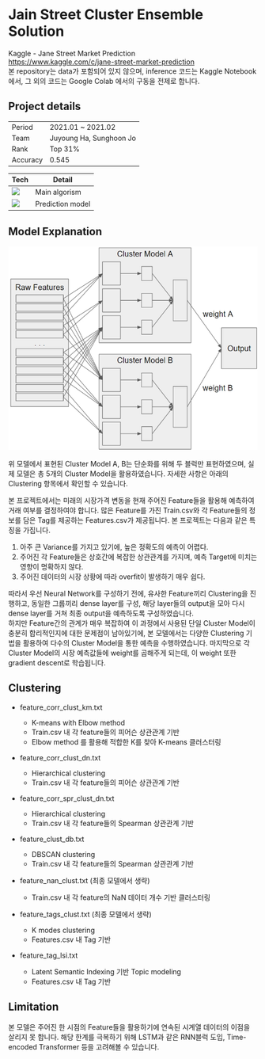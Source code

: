 <h1>Jain Street Cluster Ensemble Solution</h1>

Kaggle - Jane Street Market Prediction    
https://www.kaggle.com/c/jane-street-market-prediction   
본 repository는 data가 포함되어 있지 않으며, inference 코드는 Kaggle Notebook에서, 그 외의 코드는 Google Colab 에서의 구동을 전제로 합니다.   

<h2>Project details</h2>

|||
|---|---|
|Period|2021.01 ~ 2021.02|
|Team|Juyoung Ha, Sunghoon Jo|
|Rank|Top 31%|
|Accuracy|0.545|

|Tech|Detail|
|---|---|
|<img src="https://img.shields.io/badge/Python-3776AB?style=flat-square&logo=Python&logoColor=white"/>|Main algorism|
|<img src="https://img.shields.io/badge/Tensorflow-FF6F00?style=flat-square&logo=Tensorflow&logoColor=white"/>|Prediction model|

<h2>Model Explanation</h2>

![model](model.jpg)

위 모델에서 표현된 Cluster Model A, B는 단순화를 위해 두 블럭만 표현하였으며, 실제 모델은 총 5개의 Cluster Model을 활용하였습니다. 자세한 사항은 아래의 Clustering 항목에서 확인할 수 있습니다.

본 프로젝트에서는 미래의 시장가격 변동을 현재 주어진 Feature들을 활용해 예측하여 거래 여부를 결정하여야 합니다.
많은 Feature를 가진 Train.csv와 각 Feature들의 정보를 담은 Tag를 제공하는 Features.csv가 제공됩니다.
본 프로젝트는 다음과 같은 특징을 가집니다.

1. 아주 큰 Variance를 가지고 있기에, 높은 정확도의 예측이 어렵다.
2. 주어진 각 Feature들은 상호간에 복잡한 상관관계를 가지며, 예측 Target에 미치는 영향이 명확하지 않다.
3. 주어진 데이터의 시장 상황에 따라 overfit이 발생하기 매우 쉽다.

따라서 우선 Neural Network를 구성하기 전에, 유사한 Feature끼리 Clustering을 진행하고, 동일한 그룹끼리 dense layer를 구성, 
해당 layer들의 output을 모아 다시 dense layer를 거쳐 최종 output을 예측하도록 구성하였습니다.  
하지만 Feature간의 관계가 매우 복잡하여 이 과정에서 사용된 단일 Cluster Model이 충분히 합리적인지에 대한 문제점이 남아있기에, 본 모델에서는 다양한 Clustering 기법을 활용하여 다수의 Cluster Model을 통한 예측을 수행하였습니다. 
마지막으로 각 Cluster Model의 시장 예측값들에 weight를 곱해주게 되는데, 이 weight 또한 gradient descent로 학습됩니다.

<h2>Clustering</h2>

* feature_corr_clust_km.txt
    - K-means with Elbow method
    - Train.csv 내 각 feature들의 피어슨 상관관계 기반
    - Elbow method 를 활용해 적합한 K를 찾아 K-means 클러스터링


* feature_corr_clust_dn.txt
    - Hierarchical clustering
    - Train.csv 내 각 feature들의 피어슨 상관관계 기반


* feature_corr_spr_clust_dn.txt
    - Hierarchical clustering
    - Train.csv 내 각 feature들의 Spearman 상관관계 기반


* feature_clust_db.txt
    - DBSCAN clustering
    - Train.csv 내 각 feature들의 Spearman 상관관계 기반
 

* feature_nan_clust.txt (최종 모델에서 생략)
    - Train.csv 내 각 feature의 NaN 데이터 개수 기반 클러스터링


* feature_tags_clust.txt (최종 모델에서 생략)
    - K modes clustering
    - Features.csv 내 Tag 기반


* feature_tag_lsi.txt
    - Latent Semantic Indexing 기반 Topic modeling
    - Features.csv 내 Tag 기반

<h2>Limitation</h2>

본 모델은 주어진 한 시점의 Feature들을 활용하기에 연속된 시계열 데이터의 이점을 살리지 못 합니다.
해당 한계를 극복하기 위해 LSTM과 같은 RNN블럭 도입, Time-encoded Transformer 등을 고려해볼 수 있습니다.
